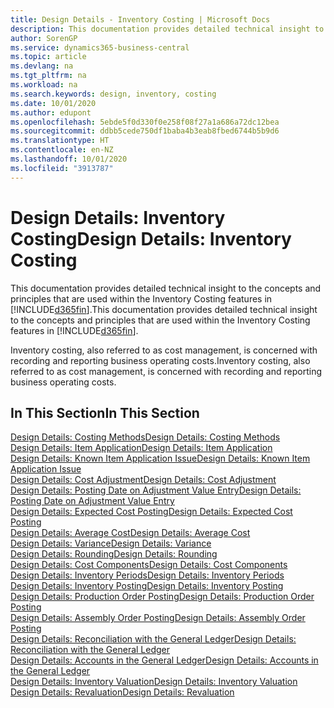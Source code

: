 ```yaml
---
title: Design Details - Inventory Costing | Microsoft Docs
description: This documentation provides detailed technical insight to the concepts and principles that are used within the Inventory Costing features in Business Central.
author: SorenGP
ms.service: dynamics365-business-central
ms.topic: article
ms.devlang: na
ms.tgt_pltfrm: na
ms.workload: na
ms.search.keywords: design, inventory, costing
ms.date: 10/01/2020
ms.author: edupont
ms.openlocfilehash: 5ebde5f0d330f0e258f08f27a1a686a72dc12bea
ms.sourcegitcommit: ddbb5cede750df1baba4b3eab8fbed6744b5b9d6
ms.translationtype: HT
ms.contentlocale: en-NZ
ms.lasthandoff: 10/01/2020
ms.locfileid: "3913787"
---
```

# <a name="design-details-inventory-costing"></a><span data-ttu-id="4725f-103">Design Details: Inventory Costing</span><span class="sxs-lookup"><span data-stu-id="4725f-103">Design Details: Inventory Costing</span></span>
<span data-ttu-id="4725f-104">This documentation provides detailed technical insight to the concepts and principles that are used within the Inventory Costing features in [!INCLUDE[d365fin](includes/d365fin_md.md)].</span><span class="sxs-lookup"><span data-stu-id="4725f-104">This documentation provides detailed technical insight to the concepts and principles that are used within the Inventory Costing features in [!INCLUDE[d365fin](includes/d365fin_md.md)].</span></span>  

<span data-ttu-id="4725f-105">Inventory costing, also referred to as cost management, is concerned with recording and reporting business operating costs.</span><span class="sxs-lookup"><span data-stu-id="4725f-105">Inventory costing, also referred to as cost management, is concerned with recording and reporting business operating costs.</span></span>  

## <a name="in-this-section"></a><span data-ttu-id="4725f-106">In This Section</span><span class="sxs-lookup"><span data-stu-id="4725f-106">In This Section</span></span>  
[<span data-ttu-id="4725f-107">Design Details: Costing Methods</span><span class="sxs-lookup"><span data-stu-id="4725f-107">Design Details: Costing Methods</span></span>](design-details-costing-methods.md)  
[<span data-ttu-id="4725f-108">Design Details: Item Application</span><span class="sxs-lookup"><span data-stu-id="4725f-108">Design Details: Item Application</span></span>](design-details-item-application.md)  
[<span data-ttu-id="4725f-109">Design Details: Known Item Application Issue</span><span class="sxs-lookup"><span data-stu-id="4725f-109">Design Details: Known Item Application Issue</span></span>](design-details-inventory-zero-level-open-item-ledger-entries.md)  
[<span data-ttu-id="4725f-110">Design Details: Cost Adjustment</span><span class="sxs-lookup"><span data-stu-id="4725f-110">Design Details: Cost Adjustment</span></span>](design-details-cost-adjustment.md)  
[<span data-ttu-id="4725f-111">Design Details: Posting Date on Adjustment Value Entry</span><span class="sxs-lookup"><span data-stu-id="4725f-111">Design Details: Posting Date on Adjustment Value Entry</span></span>](design-details-inventory-adjustment-value-entry-posting-date.md)  
[<span data-ttu-id="4725f-112">Design Details: Expected Cost Posting</span><span class="sxs-lookup"><span data-stu-id="4725f-112">Design Details: Expected Cost Posting</span></span>](design-details-expected-cost-posting.md)  
[<span data-ttu-id="4725f-113">Design Details: Average Cost</span><span class="sxs-lookup"><span data-stu-id="4725f-113">Design Details: Average Cost</span></span>](design-details-average-cost.md)  
[<span data-ttu-id="4725f-114">Design Details: Variance</span><span class="sxs-lookup"><span data-stu-id="4725f-114">Design Details: Variance</span></span>](design-details-variance.md)  
[<span data-ttu-id="4725f-115">Design Details: Rounding</span><span class="sxs-lookup"><span data-stu-id="4725f-115">Design Details: Rounding</span></span>](design-details-rounding.md)  
[<span data-ttu-id="4725f-116">Design Details: Cost Components</span><span class="sxs-lookup"><span data-stu-id="4725f-116">Design Details: Cost Components</span></span>](design-details-cost-components.md)  
[<span data-ttu-id="4725f-117">Design Details: Inventory Periods</span><span class="sxs-lookup"><span data-stu-id="4725f-117">Design Details: Inventory Periods</span></span>](design-details-inventory-periods.md)  
[<span data-ttu-id="4725f-118">Design Details: Inventory Posting</span><span class="sxs-lookup"><span data-stu-id="4725f-118">Design Details: Inventory Posting</span></span>](design-details-inventory-posting.md)  
[<span data-ttu-id="4725f-119">Design Details: Production Order Posting</span><span class="sxs-lookup"><span data-stu-id="4725f-119">Design Details: Production Order Posting</span></span>](design-details-production-order-posting.md)  
[<span data-ttu-id="4725f-120">Design Details: Assembly Order Posting</span><span class="sxs-lookup"><span data-stu-id="4725f-120">Design Details: Assembly Order Posting</span></span>](design-details-assembly-order-posting.md)  
[<span data-ttu-id="4725f-121">Design Details: Reconciliation with the General Ledger</span><span class="sxs-lookup"><span data-stu-id="4725f-121">Design Details: Reconciliation with the General Ledger</span></span>](design-details-reconciliation-with-the-general-ledger.md)  
[<span data-ttu-id="4725f-122">Design Details: Accounts in the General Ledger</span><span class="sxs-lookup"><span data-stu-id="4725f-122">Design Details: Accounts in the General Ledger</span></span>](design-details-accounts-in-the-general-ledger.md)  
[<span data-ttu-id="4725f-123">Design Details: Inventory Valuation</span><span class="sxs-lookup"><span data-stu-id="4725f-123">Design Details: Inventory Valuation</span></span>](design-details-inventory-valuation.md)  
[<span data-ttu-id="4725f-124">Design Details: Revaluation</span><span class="sxs-lookup"><span data-stu-id="4725f-124">Design Details: Revaluation</span></span>](design-details-revaluation.md)
